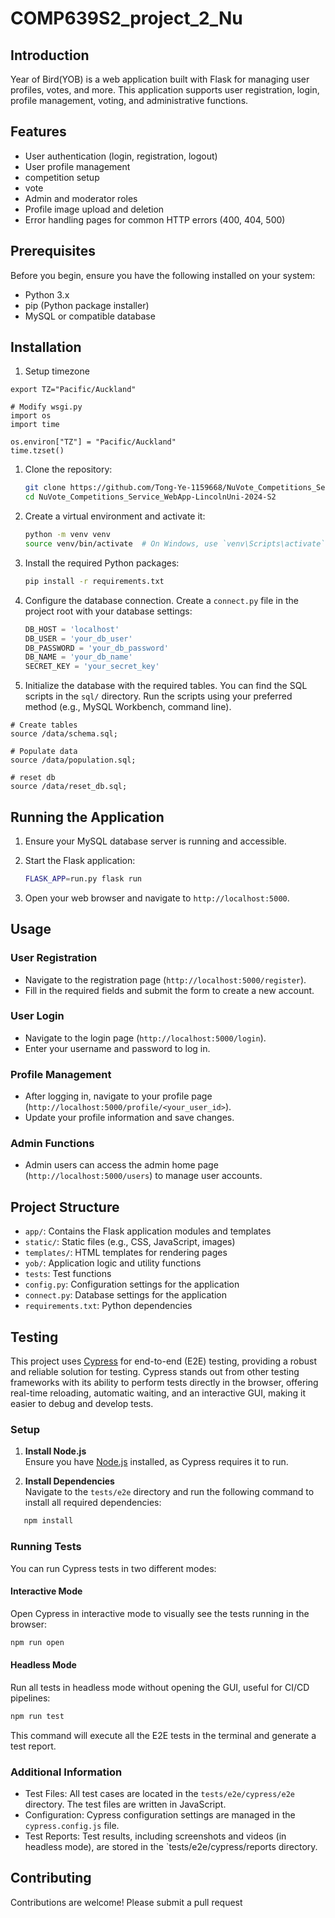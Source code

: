 # COMP639S2_project_2_Nu

## Introduction

Year of Bird(YOB) is a web application built with Flask for managing user profiles, votes, and more. This application supports user registration, login, profile management, voting, and administrative functions.

## Features

- User authentication (login, registration, logout)
- User profile management
- competition setup
- vote
- Admin and moderator roles
- Profile image upload and deletion
- Error handling pages for common HTTP errors (400, 404, 500)

## Prerequisites

Before you begin, ensure you have the following installed on your system:

- Python 3.x
- pip (Python package installer)
- MySQL or compatible database

## Installation
1. Setup timezone
```shell
export TZ="Pacific/Auckland"

# Modify wsgi.py
import os
import time

os.environ["TZ"] = "Pacific/Auckland"
time.tzset()
```


1. Clone the repository:

    ```sh
    git clone https://github.com/Tong-Ye-1159668/NuVote_Competitions_Service_WebApp-LincolnUni-2024-S2.git
    cd NuVote_Competitions_Service_WebApp-LincolnUni-2024-S2
    ```

2. Create a virtual environment and activate it:

    ```sh
    python -m venv venv
    source venv/bin/activate  # On Windows, use `venv\Scripts\activate`
    ```

3. Install the required Python packages:

    ```sh
    pip install -r requirements.txt
    ```

4. Configure the database connection. Create a `connect.py` file in the project root with your database settings:

    ```python
    DB_HOST = 'localhost'
    DB_USER = 'your_db_user'
    DB_PASSWORD = 'your_db_password'
    DB_NAME = 'your_db_name'
    SECRET_KEY = 'your_secret_key'
    ```

5. Initialize the database with the required tables. You can find the SQL scripts in the `sql/` directory. Run the scripts using your preferred method (e.g., MySQL Workbench, command line).
```shell
# Create tables
source /data/schema.sql;

# Populate data
source /data/population.sql;

# reset db
source /data/reset_db.sql;

```
## Running the Application

1. Ensure your MySQL database server is running and accessible.

2. Start the Flask application:

    ```sh
    FLASK_APP=run.py flask run
    ```

3. Open your web browser and navigate to `http://localhost:5000`.

## Usage

### User Registration

- Navigate to the registration page (`http://localhost:5000/register`).
- Fill in the required fields and submit the form to create a new account.

### User Login

- Navigate to the login page (`http://localhost:5000/login`).
- Enter your username and password to log in.

### Profile Management

- After logging in, navigate to your profile page (`http://localhost:5000/profile/<your_user_id>`).
- Update your profile information and save changes.

### Admin Functions

- Admin users can access the admin home page (`http://localhost:5000/users`) to manage user accounts.

## Project Structure

- `app/`: Contains the Flask application modules and templates
- `static/`: Static files (e.g., CSS, JavaScript, images)
- `templates/`: HTML templates for rendering pages
- `yob/`: Application logic and utility functions
- `tests`: Test functions
- `config.py`: Configuration settings for the application
- `connect.py`: Database settings for the application
- `requirements.txt`: Python dependencies

## Testing

This project uses [Cypress](https://www.cypress.io/) for end-to-end (E2E) testing, providing a robust and reliable solution for testing. Cypress stands out from other testing frameworks with its ability to perform tests directly in the browser, offering real-time reloading, automatic waiting, and an interactive GUI, making it easier to debug and develop tests.

### Setup

1. **Install Node.js**  
   Ensure you have [Node.js](https://nodejs.org/) installed, as Cypress requires it to run.

2. **Install Dependencies**  
   Navigate to the `tests/e2e` directory and run the following command to install all required dependencies:
```bash
   npm install
```
### Running Tests
You can run Cypress tests in two different modes:

#### Interactive Mode
Open Cypress in interactive mode to visually see the tests running in the browser:
```bash
npm run open
```
#### Headless Mode
Run all tests in headless mode without opening the GUI, useful for CI/CD pipelines:
```bash
npm run test
```
This command will execute all the E2E tests in the terminal and generate a test report.

### Additional Information
- Test Files: All test cases are located in the `tests/e2e/cypress/e2e` directory. The test files are written in JavaScript.
- Configuration: Cypress configuration settings are managed in the `cypress.config.js` file.
- Test Reports: Test results, including screenshots and videos (in headless mode), are stored in the `tests/e2e/cypress/reports directory.

## Contributing

Contributions are welcome! Please submit a pull request
